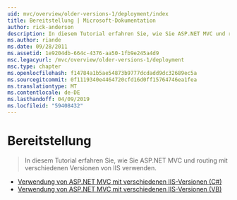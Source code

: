 ```yaml
---
uid: mvc/overview/older-versions-1/deployment/index
title: Bereitstellung | Microsoft-Dokumentation
author: rick-anderson
description: In diesem Tutorial erfahren Sie, wie Sie ASP.NET MVC und routing mit verschiedenen Versionen von IIS verwenden.
ms.author: riande
ms.date: 09/28/2011
ms.assetid: 1e9204db-664c-4376-aa50-1fb9e245a4d9
msc.legacyurl: /mvc/overview/older-versions-1/deployment
msc.type: chapter
ms.openlocfilehash: f14784a1b5ae54873b9777dcdadd9dc32689ec5a
ms.sourcegitcommit: 0f1119340e4464720cfd16d0ff15764746ea1fea
ms.translationtype: MT
ms.contentlocale: de-DE
ms.lasthandoff: 04/09/2019
ms.locfileid: "59408432"
---
```

# <a name="deployment"></a>Bereitstellung

> In diesem Tutorial erfahren Sie, wie Sie ASP.NET MVC und routing mit verschiedenen Versionen von IIS verwenden.


- [Verwendung von ASP.NET MVC mit verschiedenen IIS-Versionen (C#)](using-asp-net-mvc-with-different-versions-of-iis-cs.md)
- [Verwendung von ASP.NET MVC mit verschiedenen IIS-Versionen (VB)](using-asp-net-mvc-with-different-versions-of-iis-vb.md)
